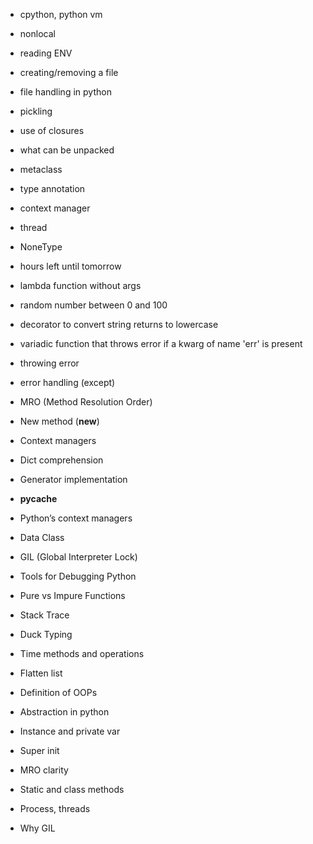 - cpython, python vm
- nonlocal
- reading ENV
- creating/removing a file
- file handling in python
- pickling
- use of closures
- what can be unpacked
- metaclass
- type annotation
- context manager
- thread
- NoneType
- hours left until tomorrow
- lambda function without args
- random number between 0 and 100
- decorator to convert string returns to lowercase
- variadic function that throws error if a kwarg of name 'err' is present
- throwing error
- error handling (except)

- MRO (Method Resolution Order)
- New method (**new**)
- Context managers
- Dict comprehension
- Generator implementation

- **pycache**
- Python’s context managers
- Data Class
- GIL (Global Interpreter Lock)
- Tools for Debugging Python
- Pure vs Impure Functions
- Stack Trace
- Duck Typing
- Time methods and operations
- Flatten list

- Definition of OOPs
- Abstraction in python
- Instance and private var
- Super init
- MRO clarity
- Static and class methods
- Process, threads
- Why GIL
